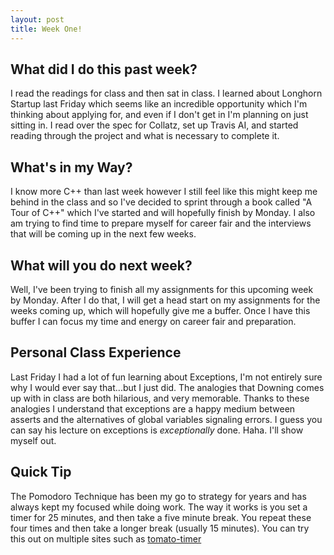 ```yaml
---
layout: post
title: Week One!
---
```


## What did I do this past week?
I read the readings for class and then sat in class. I learned about Longhorn Startup last Friday which seems like an incredible opportunity which I'm thinking about applying for, and even if I don't get in I'm planning on just sitting in. I read over the spec for Collatz, set up Travis AI, and started reading through the project and what is necessary to complete it. 

## What's in my Way?
I know more C++ than last week however I still feel like this might keep me behind in the class and so I've decided to sprint through a book called "A Tour of C++" which I've started and will hopefully finish by Monday. I also am trying to find time to prepare myself for career fair and the interviews that will be coming up in the next few weeks.

## What will you do next week?
Well, I've been trying to finish all my assignments for this upcoming week by Monday. After I do that, I will get a head start on my assignments for the weeks coming up, which will hopefully give me a buffer. Once I have this buffer I can focus my time and energy on career fair and preparation. 

## Personal Class Experience
Last Friday I had a lot of fun learning about Exceptions, I'm not entirely sure why I would ever say that...but I just did. The analogies that Downing comes up with in class are both hilarious, and very memorable. Thanks to these analogies I understand that exceptions are a happy medium between asserts and the alternatives of global variables signaling errors. I guess you can say his lecture on exceptions is *exceptionally* done. Haha. I'll show myself out. 

## Quick Tip
The Pomodoro Technique has been my go to strategy for years and has always kept my focused while doing work. The way it works is you set a timer for 25 minutes, and then take a five minute break. You repeat these four times and then take a longer break (usually 15 minutes). You can try this out on multiple sites such as [tomato-timer](http://tomato-timer.com/)
